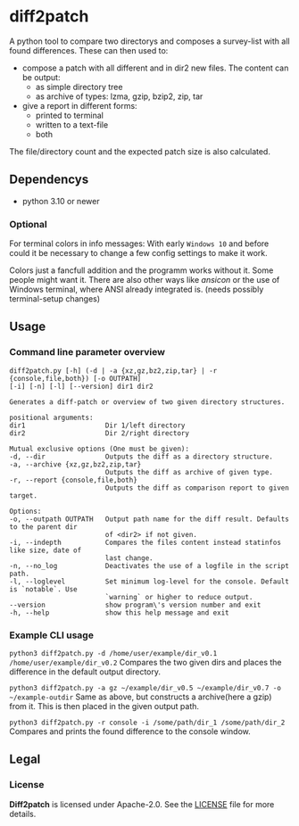 # diff2patch
A python tool to compare two directorys and composes a survey-list with all found
differences. These can then used to:
- compose a patch with all different and in dir2 new files. The content can be output:
  - as simple directory tree
  - as archive of types: lzma, gzip, bzip2, zip, tar
- give a report in different forms:
  - printed to terminal
  - written to a text-file
  - both

The file/directory count and the expected patch size is also calculated. 

## Dependencys
- python 3.10 or newer
### Optional
For terminal colors in info messages: With early `Windows 10` and before could it be
necessary to change a few config settings to make it work.

Colors just a fancfull addition and the programm works without it. Some people might want
it. There are also other ways like _ansicon_ or the use of Windows terminal, where ANSI
already integrated is. (needs possibly terminal-setup changes)

## Usage
### Command line parameter overview
```
diff2patch.py [-h] (-d | -a {xz,gz,bz2,zip,tar} | -r {console,file,both}) [-o OUTPATH]
[-i] [-n] [-l] [--version] dir1 dir2

Generates a diff-patch or overview of two given directory structures.

positional arguments:
dir1                    Dir 1/left directory
dir2                    Dir 2/right directory

Mutual exclusive options (One must be given):
-d, --dir               Outputs the diff as a directory structure.
-a, --archive {xz,gz,bz2,zip,tar}
                        Outputs the diff as archive of given type.
-r, --report {console,file,both}
                        Outputs the diff as comparison report to given target.

Options:
-o, --outpath OUTPATH   Output path name for the diff result. Defaults to the parent dir
                        of <dir2> if not given.
-i, --indepth           Compares the files content instead statinfos like size, date of
                        last change.
-n, --no_log            Deactivates the use of a logfile in the script path.
-l, --loglevel          Set minimum log-level for the console. Default is `notable`. Use
                        `warning` or higher to reduce output.         
--version               show program\'s version number and exit
-h, --help              show this help message and exit
```


### Example CLI usage
`python3 diff2patch.py -d /home/user/example/dir_v0.1 /home/user/example/dir_v0.2`
Compares the two given dirs and places the difference in the default output directory.

`python3 diff2patch.py -a gz ~/example/dir_v0.5 ~/example/dir_v0.7 -o ~/example-outdir`
Same as above, but constructs a archive(here a gzip) from it. This is then placed in the
given output path.

`python3 diff2patch.py -r console -i /some/path/dir_1 /some/path/dir_2`
Compares and prints the found difference to the console window.

<!-- ### Motivation -->

## Legal
### License

__Diff2patch__ is licensed under Apache-2.0. See the [LICENSE](LICENSE) file for more
details.